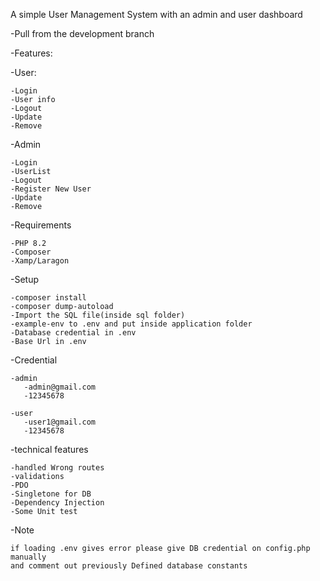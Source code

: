 A simple User Management System with an admin and user dashboard

-Pull from the development branch 

-Features:
  
  -User:
    
    -Login
    -User info
    -Logout
    -Update
    -Remove

  -Admin
    
    -Login
    -UserList
    -Logout
    -Register New User
    -Update
    -Remove
 
  -Requirements 

    -PHP 8.2
    -Composer
    -Xamp/Laragon

  -Setup

    -composer install
    -composer dump-autoload
    -Import the SQL file(inside sql folder)
    -example-env to .env and put inside application folder
    -Database credential in .env
    -Base Url in .env
 
  -Credential

    -admin
       -admin@gmail.com 
       -12345678

    -user
       -user1@gmail.com
       -12345678

 -technical features
    
    -handled Wrong routes
    -validations
    -PDO
    -Singletone for DB
    -Dependency Injection
    -Some Unit test
    
 -Note 
    
    if loading .env gives error please give DB credential on config.php manually
    and comment out previously Defined database constants
 
